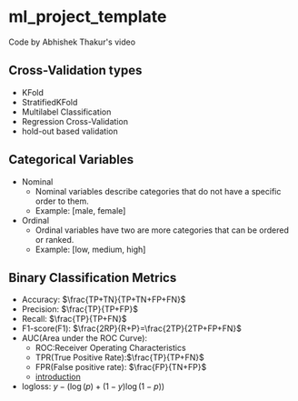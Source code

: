 # ml_project_template

Code by Abhishek Thakur's video

## Cross-Validation types

- KFold
- StratifiedKFold
- Multilabel Classification
- Regression Cross-Validation
- hold-out based validation

## Categorical Variables

- Nominal
  - Nominal variables describe categories that do not have a specific order to them. 
  - Example: [male, female]
- Ordinal
  - Ordinal variables have two are more categories that can be ordered or ranked. 
  - Example: [low, medium, high]

## Binary Classification Metrics

- Accuracy: $\frac{TP+TN}{TP+TN+FP+FN}$
- Precision: $\frac{TP}{TP+FP}$ 
- Recall: $\frac{TP}{TP+FN}$
- F1-score(F1): $\frac{2RP}{R+P}=\frac{2TP}{2TP+FP+FN}$
- AUC(Area under the ROC Curve):
  - ROC:Receiver Operating Characteristics
  - TPR(True Positive Rate):$\frac{TP}{TP+FN}$
  - FPR(False positive rate): $\frac{FP}{TN+FP}$
  - [introduction](https://blog.csdn.net/u013385925/article/details/80385873)
- logloss: $y -(\log(p) + (1-y) \log(1-p))$